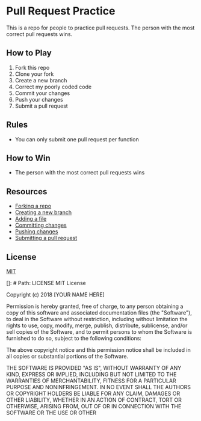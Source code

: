 <!-- This is a repo for people to practice pull requests. The person with the most correct pull requests wins. -->

# Pull Request Practice

This is a repo for people to practice pull requests. The person with the most correct pull requests wins.

## How to Play

1. Fork this repo
2. Clone your fork
3. Create a new branch
4. Correct my poorly coded code
5. Commit your changes
6. Push your changes
7. Submit a pull request

## Rules

- You can only submit one pull request per function

## How to Win

- The person with the most correct pull requests wins

## Resources

- [Forking a repo](https://help.github.com/articles/fork-a-repo/)
- [Creating a new branch](https://help.github.com/articles/creating-and-deleting-branches-within-your-repository/)
- [Adding a file](https://help.github.com/articles/adding-a-file-to-a-repository/)
- [Committing changes](https://help.github.com/articles/adding-a-file-to-a-repository/)
- [Pushing changes](https://help.github.com/articles/pushing-to-a-remote/)
- [Submitting a pull request](https://help.github.com/articles/creating-a-pull-request-from-a-fork/)

## License

[MIT](LICENSE)

[]: # Path: LICENSE
MIT License

Copyright (c) 2018 [YOUR NAME HERE]

Permission is hereby granted, free of charge, to any person obtaining a copy
of this software and associated documentation files (the "Software"), to deal
in the Software without restriction, including without limitation the rights
to use, copy, modify, merge, publish, distribute, sublicense, and/or sell
copies of the Software, and to permit persons to whom the Software is
furnished to do so, subject to the following conditions:

The above copyright notice and this permission notice shall be included in all
copies or substantial portions of the Software.

THE SOFTWARE IS PROVIDED "AS IS", WITHOUT WARRANTY OF ANY KIND, EXPRESS OR
IMPLIED, INCLUDING BUT NOT LIMITED TO THE WARRANTIES OF MERCHANTABILITY,
FITNESS FOR A PARTICULAR PURPOSE AND NONINFRINGEMENT. IN NO EVENT SHALL THE
AUTHORS OR COPYRIGHT HOLDERS BE LIABLE FOR ANY CLAIM, DAMAGES OR OTHER
LIABILITY, WHETHER IN AN ACTION OF CONTRACT, TORT OR OTHERWISE, ARISING FROM,
OUT OF OR IN CONNECTION WITH THE SOFTWARE OR THE USE OR OTHER